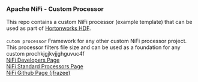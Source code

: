 <h3>Apache NiFi - Custom Processor</h3>
<p>
This repo contains a custom NiFi processor (example template) that can be used as part of <a href="http://hortonworks.com/products/data-center/hdf/" target="_blank">Hortonworks HDF</a>.
<br>
<br><code>cutom processor</code> Framework for any other custom NiFi processor project. This processor filters file size and can be used as a foundation for any custom prochkjgjkvjjghguvuc4f
<br><a href="https://nifi.apache.org/developer-guide.html">NiFi Developers Page</a>
<br><a href="https://github.com/apache/nifi/tree/master/nifi-nar-bundles/nifi-standard-bundle/nifi-standard-processors/src/main/java/org/apache/nifi/processors/standard">NiFi Standard Processors Page</a>
<br><a href="https://github.com/jfrazee/awesome-nifi">NiFi Github Page (jfrazee)</a>
</p>
